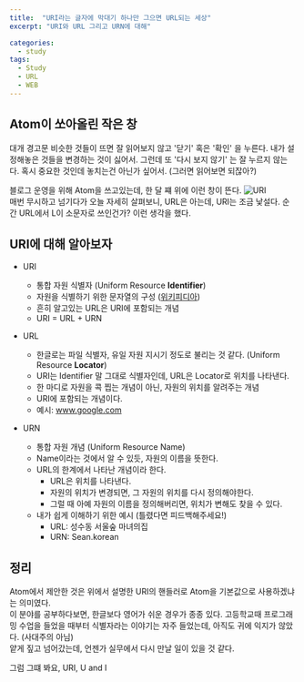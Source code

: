 ```yaml
---
title:  "URI라는 글자에 막대기 하나만 그으면 URL되는 세상"
excerpt: "URI와 URL 그리고 URN에 대해"

categories:
  - study
tags:
  - Study
  - URL
  - WEB
---
```

## Atom이 쏘아올린 작은 창
대개 경고문 비슷한 것들이 뜨면 잘 읽어보지 않고 '닫기' 혹은 '확인' 을 누른다. 내가 설정해놓은 것들을 변경하는 것이 싫어서. 그런데 또 '다시 보지 않기'
 는 잘 누르지 않는다. 혹시 중요한 것인데 놓치는건 아닌가 싶어서. (그러면 읽어보면 되잖아?)  

블로그 운영을 위해 Atom을 쓰고있는데, 한 달 쨰 위에 이런 창이 뜬다.
![URI](https://github.com/Sean-Parkk/seanparkk/blob/master/assets/images/URI.png?raw=true)  
매번 무시하고 넘기다가 오늘 자세히 살펴보니, URL은 아는데, URI는 조금 낯설다. 순간 URL에서 L이 소문자로 쓰인건가? 이런 생각을 했다.  

## URI에 대해 알아보자  
* URI
  * 통합 자원 식별자 (Uniform Resource **Identifier**)
  * 자원을 식별하기 위한 문자열의 구성 ([위키피디아](https://en.wikipedia.org/wiki/Uniform_Resource_Identifier))
  * 흔히 알고있는 URL은 URI에 포함되는 개념
  * URI = URL + URN

* URL
  * 한글로는 파일 식별자, 유일 자원 지시기 정도로 불리는 것 같다. (Uniform Resource **Locator**)
  * URI는 Identifier 말 그대로 식별자인데, URL은 Locator로 위치를 나타낸다.
  * 한 마디로 자원을 콕 찝는 개념이 아닌, 자원의 위치를 알려주는 개념
  * URI에 포함되는 개념이다.
  * 예시: www.google.com

* URN
  * 통합 자원 개념 (Uniform Resource Name)
  * Name이라는 것에서 알 수 있듯, 자원의 이름을 뜻한다.
  * URL의 한계에서 나타난 개념이라 한다.
    * URL은 위치를 나타낸다.
    * 자원의 위치가 변경되면, 그 자원의 위치를 다시 정의해야한다.
    * 그럴 때 아예 자원의 이름을 정의해버리면, 위치가 변해도 찾을 수 있다.
  * 내가 쉽게 이해하기 위한 예시 (틀렸다면 피드백해주세요!)
    * URL: 성수동 서울숲 마녀의집
    * URN: Sean.korean

## 정리
Atom에서 제안한 것은 위에서 설명한 URI의 핸들러로 Atom을 기본값으로 사용하겠냐는 의미였다.  
이 분야를 공부하다보면, 한글보다 영어가 쉬운 경우가 종종 있다. 고등학교때 프로그래밍 수업을 들었을 때부터 식별자라는 이야기는 자주 들었는데, 아직도 귀에 익지가 않았다. (사대주의 아님)  
얕게 짚고 넘어갔는데, 언젠가 실무에서 다시 만날 일이 있을 것 같다.

그럼 그떄 봐요, URI, U and I
